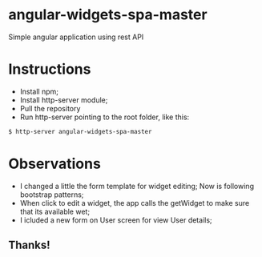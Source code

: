 # angular-widgets-spa-master
Simple angular application using rest API 

# Instructions
- Install npm;
- Install http-server module; 
- Pull the repository 
- Run http-server pointing to the root folder, like this:
```sh
$ http-server angular-widgets-spa-master
```
# Observations
- I changed a little the form template for widget editing; Now is following bootstrap patterns;
- When click to edit a widget, the app calls the getWidget to make sure that its available wet;
- I icluded a new form on User screen for view User details;

## Thanks!

